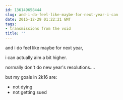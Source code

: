 ```yaml
---
id: 136149658444
slug: and-i-do-feel-like-maybe-for-next-year-i-can
date: 2015-12-29 01:22:21 GMT
tags:
- transmissions from the void
title: ''
---
```


and i do feel like maybe for next year,

i can actually aim a bit higher.

normally don't do new year's resolutions....

but my goals in 2k16 are:

- not dying
- not getting sued